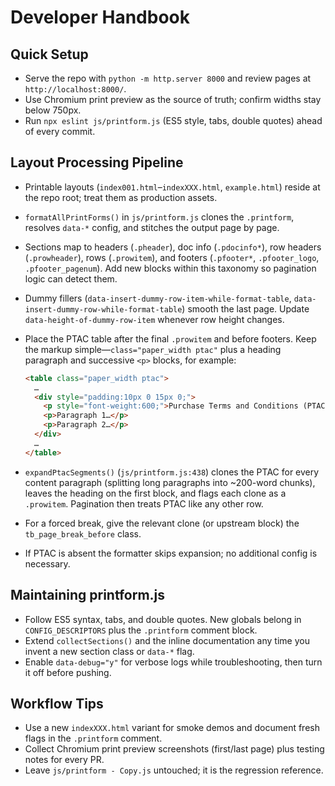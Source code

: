 # Developer Handbook

## Quick Setup
- Serve the repo with `python -m http.server 8000` and review pages at `http://localhost:8000/`.
- Use Chromium print preview as the source of truth; confirm widths stay below 750px.
- Run `npx eslint js/printform.js` (ES5 style, tabs, double quotes) ahead of every commit.

## Layout Processing Pipeline
- Printable layouts (`index001.html`–`indexXXX.html`, `example.html`) reside at the repo root; treat them as production assets.
- `formatAllPrintForms()` in `js/printform.js` clones the `.printform`, resolves `data-*` config, and stitches the output page by page.
- Sections map to headers (`.pheader`), doc info (`.pdocinfo*`), row headers (`.prowheader`), rows (`.prowitem`), and footers (`.pfooter*`, `.pfooter_logo`, `.pfooter_pagenum`). Add new blocks within this taxonomy so pagination logic can detect them.
- Dummy fillers (`data-insert-dummy-row-item-while-format-table`, `data-insert-dummy-row-while-format-table`) smooth the last page. Update `data-height-of-dummy-row-item` whenever row height changes.

- Place the PTAC table after the final `.prowitem` and before footers. Keep the markup simple—`class="paper_width ptac"` plus a heading paragraph and successive `<p>` blocks, for example:
  ```html
  <table class="paper_width ptac">
    …
    <div style="padding:10px 0 15px 0;">
      <p style="font-weight:600;">Purchase Terms and Conditions (PTAC)</p>
      <p>Paragraph 1…</p>
      <p>Paragraph 2…</p>
    </div>
    …
  </table>
  ```
- `expandPtacSegments()` (`js/printform.js:438`) clones the PTAC for every content paragraph (splitting long paragraphs into ~200-word chunks), leaves the heading on the first block, and flags each clone as a `.prowitem`. Pagination then treats PTAC like any other row.
- For a forced break, give the relevant clone (or upstream block) the `tb_page_break_before` class.
- If PTAC is absent the formatter skips expansion; no additional config is necessary.

## Maintaining printform.js
- Follow ES5 syntax, tabs, and double quotes. New globals belong in `CONFIG_DESCRIPTORS` plus the `.printform` comment block.
- Extend `collectSections()` and the inline documentation any time you invent a new section class or `data-*` flag.
- Enable `data-debug="y"` for verbose logs while troubleshooting, then turn it off before pushing.

## Workflow Tips
- Use a new `indexXXX.html` variant for smoke demos and document fresh flags in the `.printform` comment.
- Collect Chromium print preview screenshots (first/last page) plus testing notes for every PR.
- Leave `js/printform - Copy.js` untouched; it is the regression reference.
